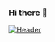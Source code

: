 ### Hi there 👋

[![Header](https://raw.githubusercontent.com/MartinHeinz/PurryFury/PurryFury/Untitled.png "Header")](http://egor.co.za/)
<!--
**PurryFury/PurryFury** is a ✨ _special_ ✨ repository because its `README.md` (this file) appears on your GitHub profile.

<img src="https://raw.githubusercontent.com/PurryFury/PurryFury/master/hackerman.gif" width="30px">
<img src="https://raw.githubusercontent.com/PurryFury/PurryFury/master/tenor.gif" width="30px">


Here are some ideas to get you started:

- 🔭 I’m currently working on ...
- 🌱 I’m currently learning ...
- 👯 I’m looking to collaborate on ...
- 🤔 I’m looking for help with ...
- 💬 Ask me about ...
- 📫 How to reach me: ...
- 😄 Pronouns: ...
- ⚡ Fun fact: ...
-->
